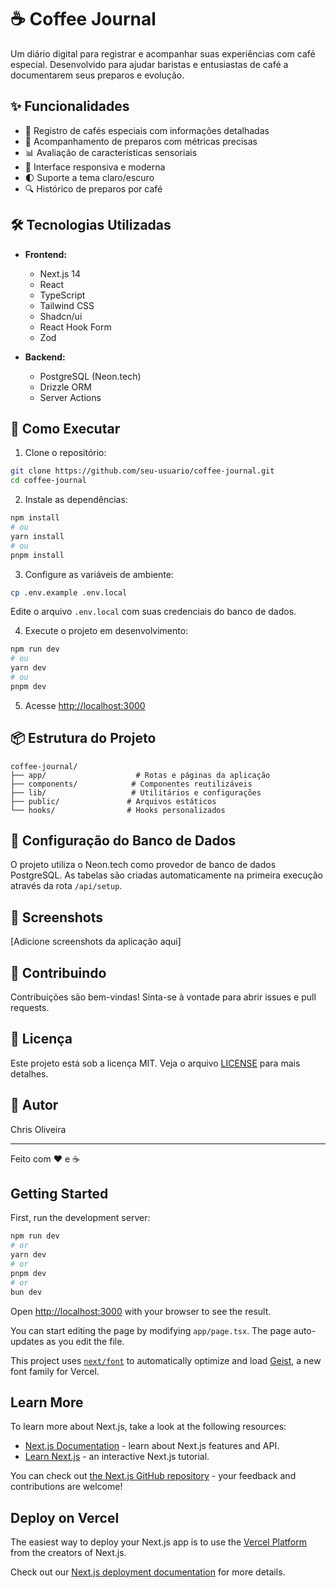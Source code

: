 # ☕ Coffee Journal

Um diário digital para registrar e acompanhar suas experiências com café especial. Desenvolvido para ajudar baristas e entusiastas de café a documentarem seus preparos e evolução.

## ✨ Funcionalidades

- 📝 Registro de cafés especiais com informações detalhadas
- 🎯 Acompanhamento de preparos com métricas precisas
- 📊 Avaliação de características sensoriais
- 📱 Interface responsiva e moderna
- 🌓 Suporte a tema claro/escuro
- 🔍 Histórico de preparos por café

## 🛠️ Tecnologias Utilizadas

- **Frontend:**
  - Next.js 14
  - React
  - TypeScript
  - Tailwind CSS
  - Shadcn/ui
  - React Hook Form
  - Zod

- **Backend:**
  - PostgreSQL (Neon.tech)
  - Drizzle ORM
  - Server Actions

## 🚀 Como Executar

1. Clone o repositório:
```bash
git clone https://github.com/seu-usuario/coffee-journal.git
cd coffee-journal
```

2. Instale as dependências:
```bash
npm install
# ou
yarn install
# ou
pnpm install
```

3. Configure as variáveis de ambiente:
```bash
cp .env.example .env.local
```
Edite o arquivo `.env.local` com suas credenciais do banco de dados.

4. Execute o projeto em desenvolvimento:
```bash
npm run dev
# ou
yarn dev
# ou
pnpm dev
```

5. Acesse [http://localhost:3000](http://localhost:3000)

## 📦 Estrutura do Projeto

```
coffee-journal/
├── app/                    # Rotas e páginas da aplicação
├── components/            # Componentes reutilizáveis
├── lib/                   # Utilitários e configurações
├── public/               # Arquivos estáticos
└── hooks/                # Hooks personalizados
```

## 🔧 Configuração do Banco de Dados

O projeto utiliza o Neon.tech como provedor de banco de dados PostgreSQL. As tabelas são criadas automaticamente na primeira execução através da rota `/api/setup`.

## 📱 Screenshots

[Adicione screenshots da aplicação aqui]

## 🤝 Contribuindo

Contribuições são bem-vindas! Sinta-se à vontade para abrir issues e pull requests.

## 📄 Licença

Este projeto está sob a licença MIT. Veja o arquivo [LICENSE](LICENSE) para mais detalhes.

## 👤 Autor

Chris Oliveira

---

Feito com ❤️ e ☕

## Getting Started

First, run the development server:

```bash
npm run dev
# or
yarn dev
# or
pnpm dev
# or
bun dev
```

Open [http://localhost:3000](http://localhost:3000) with your browser to see the result.

You can start editing the page by modifying `app/page.tsx`. The page auto-updates as you edit the file.

This project uses [`next/font`](https://nextjs.org/docs/app/building-your-application/optimizing/fonts) to automatically optimize and load [Geist](https://vercel.com/font), a new font family for Vercel.

## Learn More

To learn more about Next.js, take a look at the following resources:

- [Next.js Documentation](https://nextjs.org/docs) - learn about Next.js features and API.
- [Learn Next.js](https://nextjs.org/learn) - an interactive Next.js tutorial.

You can check out [the Next.js GitHub repository](https://github.com/vercel/next.js) - your feedback and contributions are welcome!

## Deploy on Vercel

The easiest way to deploy your Next.js app is to use the [Vercel Platform](https://vercel.com/new?utm_medium=default-template&filter=next.js&utm_source=create-next-app&utm_campaign=create-next-app-readme) from the creators of Next.js.

Check out our [Next.js deployment documentation](https://nextjs.org/docs/app/building-your-application/deploying) for more details.